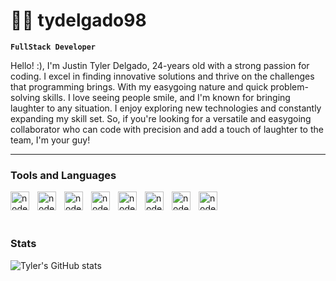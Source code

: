 # ⛹🏻 tydelgado98


**`FullStack Developer`**

Hello! :), I'm Justin Tyler Delgado, 24-years old with a strong passion for coding. I excel in finding innovative solutions and thrive on the challenges that programming brings. With my easygoing nature and quick problem-solving skills. I love seeing people smile, and I'm known for bringing laughter to any situation. I enjoy exploring new technologies and constantly expanding my skill set. So, if you're looking for a versatile and easygoing collaborator who can code with precision and add a touch of laughter to the team, I'm your guy!

---

### Tools and Languages

<img align="left" alt="nodejs" width="30px" style="padding-right:10px;" src="https://cdn.jsdelivr.net/gh/devicons/devicon/icons/nodejs/nodejs-original.svg" />

<img align="left" alt="nodejs" width="30px" style="padding-right:10px;" src="https://cdn.jsdelivr.net/gh/devicons/devicon/icons/javascript/javascript-original.svg" />

<img  align="left" alt="nodejs" width="30px" style="padding-right:10px;" src="https://cdn.jsdelivr.net/gh/devicons/devicon/icons/html5/html5-original.svg" />
<img align="left" alt="nodejs" width="30px" style="padding-right:10px;" src="https://cdn.jsdelivr.net/gh/devicons/devicon/icons/css3/css3-original.svg" />
<img align="left" alt="nodejs" width="30px" style="padding-right:10px;" src="https://cdn.jsdelivr.net/gh/devicons/devicon/icons/react/react-original.svg" />
<img align="left" alt="nodejs" width="30px" style="padding-right:10px;" src="https://cdn.jsdelivr.net/gh/devicons/devicon/icons/mysql/mysql-original.svg" />
<img align="left" alt="nodejs" width="30px" style="padding-right:10px;" src="https://cdn.jsdelivr.net/gh/devicons/devicon/icons/mongodb/mongodb-original.svg" />
<img align="left" alt="nodejs" width="30px" style="padding-right:10px;" src="https://cdn.jsdelivr.net/gh/devicons/devicon/icons/express/express-original.svg" />
<br />
<br />

#

### Stats

![Tyler's GitHub stats](https://github-readme-stats.vercel.app/api?username=tydelgado98&show_icons=true&theme=gotham)
